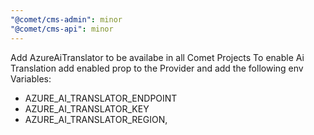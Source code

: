 ```yaml
---
"@comet/cms-admin": minor
"@comet/cms-api": minor
---
```


Add AzureAiTranslator to be availabe in all Comet Projects
To enable Ai Translation add enabled prop to the Provider and add the following env Variables:

-   AZURE_AI_TRANSLATOR_ENDPOINT
-   AZURE_AI_TRANSLATOR_KEY
-   AZURE_AI_TRANSLATOR_REGION,
